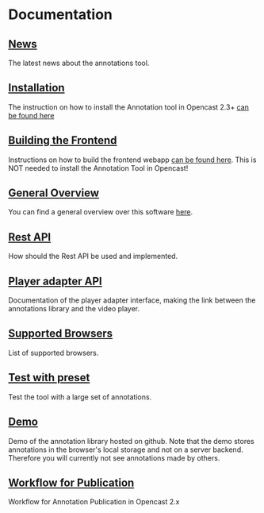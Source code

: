 # Documentation

## [News](News.md)
The latest news about the annotations tool.

## [Installation](opencast-installation.md)
The instruction on how to install the Annotation tool in Opencast 2.3+ [can be found here](documentation/opencast-installation.md)

## [Building the Frontend](build-frontend.md)
Instructions on how to build the frontend webapp [can be found here](documentation/build-frontend.md). This is NOT
needed to install the Annotation Tool in Opencast!

## [General Overview](overview.md)
You can find a general overview over this software [here](overview.md).

## [Rest API](Rest-API.md)
How should the Rest API be used and implemented.

## [Player adapter API](Player-adapter-API.md)
Documentation of the player adapter interface, making the link between the annotations library and the video player.

## [Supported Browsers](Supported-browsers.md)
List of supported browsers.

## [Test with preset](Test-the-tool-with-an-annotations-preset.md)
Test the tool with a large set of annotations.

## [Demo](http://entwinemedia.github.com/annotations)
Demo of the annotation library hosted on github. Note that the demo stores annotations in the browser's local storage and not on a server backend. Therefore you will currently not see annotations made by others.

## [Workflow for Publication](workflow.md)
Workflow for Annotation Publication in Opencast 2.x